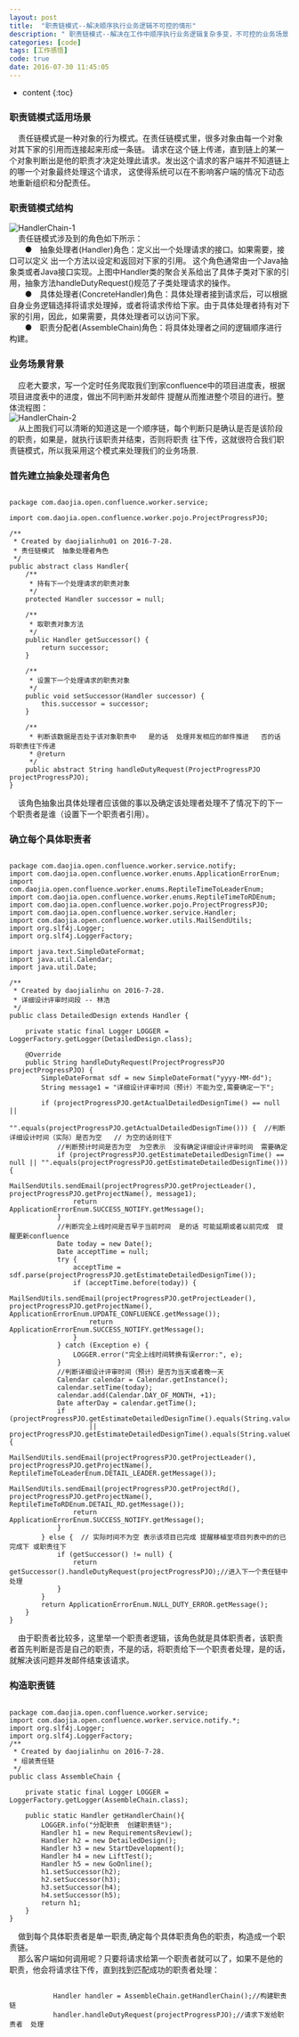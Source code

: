 ```yaml
---
layout: post
title:  "职责链模式--解决顺序执行业务逻辑不可控的情形"
description: " 职责链模式--解决在工作中顺序执行业务逻辑复杂多变，不可控的业务场景"
categories: [code]
tags: [工作感悟]
code: true
date: 2016-07-30 11:45:05
---
```


* content
{:toc}

### 职责链模式适用场景
  &nbsp;&nbsp;&nbsp;&nbsp;责任链模式是一种对象的行为模式。在责任链模式里，很多对象由每一个对象对其下家的引用而连接起来形成一条链。
请求在这个链上传递，直到链上的某一个对象判断出是他的职责才决定处理此请求。发出这个请求的客户端并不知道链上的哪一个对象最终处理这个请求，
这使得系统可以在不影响客户端的情况下动态地重新组织和分配责任。

### 职责链模式结构
![HandlerChain-1](/img/HandlerChain-01.png)<br/>
  &nbsp;&nbsp;&nbsp;&nbsp;责任链模式涉及到的角色如下所示：<br/>
　　●　抽象处理者(Handler)角色：定义出一个处理请求的接口。如果需要，接口可以定义 出一个方法以设定和返回对下家的引用。
这个角色通常由一个Java抽象类或者Java接口实现。上图中Handler类的聚合关系给出了具体子类对下家的引用，抽象方法handleDutyRequest()规范了子类处理请求的操作。<br/>
　　●　具体处理者(ConcreteHandler)角色：具体处理者接到请求后，可以根据自身业务逻辑选择将请求处理掉，或者将请求传给下家。由于具体处理者持有对下家的引用，因此，如果需要，具体处理者可以访问下家。<br/>
　　●　职责分配者(AssembleChain)角色：将具体处理者之间的逻辑顺序进行构建。

### 业务场景背景
  &nbsp;&nbsp;&nbsp;&nbsp;应老大要求，写一个定时任务爬取我们到家confluence中的项目进度表，根据项目进度表中的进度，做出不同判断并发邮件
提醒从而推进整个项目的进行。整体流程图：<br/>
![HandlerChain-2](/img/HandlerChain-02.png)<br/>
  &nbsp;&nbsp;&nbsp;&nbsp;从上图我们可以清晰的知道这是一个顺序链，每个判断只是确认是否是该阶段的职责，如果是，就执行该职责并结束，否则将职责
往下传，这就很符合我们职责链模式，所以我采用这个模式来处理我们的业务场景.

### 首先建立抽象处理者角色

```

package com.daojia.open.confluence.worker.service;

import com.daojia.open.confluence.worker.pojo.ProjectProgressPJO;

/**
 * Created by daojialinhu01 on 2016-7-28.
 * 责任链模式  抽象处理者角色
 */
public abstract class Handler{
    /**
     * 持有下一个处理请求的职责对象
     */
    protected Handler successor = null;

    /**
     * 取职责对象方法
     */
    public Handler getSuccessor() {
        return successor;
    }

    /**
     * 设置下一个处理请求的职责对象
     */
    public void setSuccessor(Handler successor) {
        this.successor = successor;
    }

    /**
     * 判断该数据是否处于该对象职责中   是的话  处理并发相应的邮件推进   否的话  将职责往下传递
     * @return
     */
    public abstract String handleDutyRequest(ProjectProgressPJO projectProgressPJO);
}

```
  &nbsp;&nbsp;&nbsp;&nbsp;该角色抽象出具体处理者应该做的事以及确定该处理者处理不了情况下的下一个职责者是谁（设置下一个职责者引用）。

### 确立每个具体职责者

```

package com.daojia.open.confluence.worker.service.notify;
import com.daojia.open.confluence.worker.enums.ApplicationErrorEnum;
import com.daojia.open.confluence.worker.enums.ReptileTimeToLeaderEnum;
import com.daojia.open.confluence.worker.enums.ReptileTimeToRDEnum;
import com.daojia.open.confluence.worker.pojo.ProjectProgressPJO;
import com.daojia.open.confluence.worker.service.Handler;
import com.daojia.open.confluence.worker.utils.MailSendUtils;
import org.slf4j.Logger;
import org.slf4j.LoggerFactory;

import java.text.SimpleDateFormat;
import java.util.Calendar;
import java.util.Date;

/**
 * Created by daojialinhu on 2016-7-28.
 * 详细设计评审时间段 -- 林浩
 */
public class DetailedDesign extends Handler {

    private static final Logger LOGGER = LoggerFactory.getLogger(DetailedDesign.class);

    @Override
    public String handleDutyRequest(ProjectProgressPJO projectProgressPJO) {
        SimpleDateFormat sdf = new SimpleDateFormat("yyyy-MM-dd");
        String message1 = "详细设计评审时间（预计）不能为空,需要确定一下";

        if (projectProgressPJO.getActualDetailedDesignTime() == null ||
                "".equals(projectProgressPJO.getActualDetailedDesignTime())) {  //判断详细设计时间（实际）是否为空   // 为空的话则往下
            //判断预计时间是否为空  为空表示  没有确定详细设计评审时间  需要确定
            if (projectProgressPJO.getEstimateDetailedDesignTime() == null || "".equals(projectProgressPJO.getEstimateDetailedDesignTime())) {
                MailSendUtils.sendEmail(projectProgressPJO.getProjectLeader(), projectProgressPJO.getProjectName(), message1);
                return ApplicationErrorEnum.SUCCESS_NOTIFY.getMessage();
            }
            //判断完全上线时间是否早于当前时间  是的话 可能延期或者以前完成  提醒更新confluence
            Date today = new Date();
            Date acceptTime = null;
            try {
                acceptTime = sdf.parse(projectProgressPJO.getEstimateDetailedDesignTime());
                if (acceptTime.before(today)) {
                    MailSendUtils.sendEmail(projectProgressPJO.getProjectLeader(), projectProgressPJO.getProjectName(), ApplicationErrorEnum.UPDATE_CONFLUENCE.getMessage());
                    return ApplicationErrorEnum.SUCCESS_NOTIFY.getMessage();
                }
            } catch (Exception e) {
                LOGGER.error("完全上线时间转换有误error:", e);
            }
            //判断详细设计评审时间（预计）是否为当天或者晚一天
            Calendar calendar = Calendar.getInstance();
            calendar.setTime(today);
            calendar.add(Calendar.DAY_OF_MONTH, +1);
            Date afterDay = calendar.getTime();
            if (projectProgressPJO.getEstimateDetailedDesignTime().equals(String.valueOf(sdf.format(today)))
                    || projectProgressPJO.getEstimateDetailedDesignTime().equals(String.valueOf(sdf.format(afterDay)))) {
                MailSendUtils.sendEmail(projectProgressPJO.getProjectLeader(), projectProgressPJO.getProjectName(), ReptileTimeToLeaderEnum.DETAIL_LEADER.getMessage());
                MailSendUtils.sendEmail(projectProgressPJO.getProjectRd(), projectProgressPJO.getProjectName(), ReptileTimeToRDEnum.DETAIL_RD.getMessage());
                return ApplicationErrorEnum.SUCCESS_NOTIFY.getMessage();
            }
        } else {  // 实际时间不为空 表示该项目已完成 提醒移植至项目列表中的的已完成下 或职责往下
            if (getSuccessor() != null) {
                return getSuccessor().handleDutyRequest(projectProgressPJO);//进入下一个责任链中处理
            }
        }
        return ApplicationErrorEnum.NULL_DUTY_ERROR.getMessage();
    }
}

```
  &nbsp;&nbsp;&nbsp;&nbsp;由于职责者比较多，这里举一个职责者逻辑，该角色就是具体职责者，该职责者首先判断是否是自己的职责，不是的话，将职责给下一个职责者处理，是的话，就解决该问题并发邮件结束该请求。

### 构造职责链

```

package com.daojia.open.confluence.worker.service;
import com.daojia.open.confluence.worker.service.notify.*;
import org.slf4j.Logger;
import org.slf4j.LoggerFactory;
/**
 * Created by daojialinhu on 2016-7-28.
 * 组装责任链
 */
public class AssembleChain {

    private static final Logger LOGGER = LoggerFactory.getLogger(AssembleChain.class);

    public static Handler getHandlerChain(){
        LOGGER.info("分配职责  创建职责链");
        Handler h1 = new RequirementsReview();
        Handler h2 = new DetailedDesign();
        Handler h3 = new StartDevelopment();
        Handler h4 = new LiftTest();
        Handler h5 = new GoOnline();
        h1.setSuccessor(h2);
        h2.setSuccessor(h3);
        h3.setSuccessor(h4);
        h4.setSuccessor(h5);
        return h1;
    }
}

```
  &nbsp;&nbsp;&nbsp;&nbsp;做到每个具体职责者是单一职责,确定每个具体职责角色的职责，构造成一个职责链。<br/>
  &nbsp;&nbsp;&nbsp;&nbsp;那么客户端如何调用呢？只要将请求给第一个职责者就可以了，如果不是他的职责，他会将请求往下传，直到找到匹配成功的职责者处理：
 
```

           Handler handler = AssembleChain.getHandlerChain();//构建职责链
           handler.handleDutyRequest(projectProgressPJO);//请求下发给职责者  处理

```

